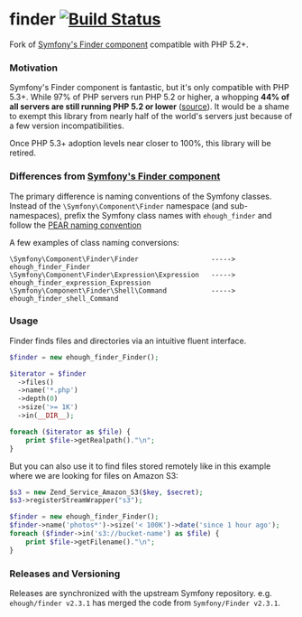 # finder [![Build Status](https://secure.travis-ci.org/ehough/finder.png)](http://travis-ci.org/ehough/finder)

Fork of [Symfony's Finder component](https://github.com/symfony/Finder) compatible with PHP 5.2+.

### Motivation

Symfony's Finder component is fantastic, but it's only compatible with PHP 5.3+. While 97% of PHP servers run PHP 5.2 or higher,
a whopping **44% of all servers are still running PHP 5.2 or lower** ([source](http://w3techs.com/technologies/details/pl-php/5/all)).
It would be a shame to exempt this library from nearly half of the world's servers just because of a few version incompatibilities.

Once PHP 5.3+ adoption levels near closer to 100%, this library will be retired.

### Differences from [Symfony's Finder component](https://github.com/symfony/Finder)

The primary difference is naming conventions of the Symfony classes.
Instead of the `\Symfony\Component\Finder` namespace (and sub-namespaces), prefix the Symfony class names
with `ehough_finder` and follow the [PEAR naming convention](http://pear.php.net/manual/en/standards.php)

A few examples of class naming conversions:

    \Symfony\Component\Finder\Finder                  ----->    ehough_finder_Finder
    \Symfony\Component\Finder\Expression\Expression   ----->    ehough_finder_expression_Expression
    \Symfony\Component\Finder\Shell\Command           ----->    ehough_finder_shell_Command

### Usage

Finder finds files and directories via an intuitive fluent interface.

```php
$finder = new ehough_finder_Finder();

$iterator = $finder
  ->files()
  ->name('*.php')
  ->depth(0)
  ->size('>= 1K')
  ->in(__DIR__);

foreach ($iterator as $file) {
    print $file->getRealpath()."\n";
}
```

But you can also use it to find files stored remotely like in this example where
we are looking for files on Amazon S3:

```php
$s3 = new Zend_Service_Amazon_S3($key, $secret);
$s3->registerStreamWrapper("s3");

$finder = new ehough_finder_Finder();
$finder->name('photos*')->size('< 100K')->date('since 1 hour ago');
foreach ($finder->in('s3://bucket-name') as $file) {
    print $file->getFilename()."\n";
}
```

### Releases and Versioning

Releases are synchronized with the upstream Symfony repository. e.g. `ehough/finder v2.3.1` has merged the code
from `Symfony/Finder v2.3.1`.